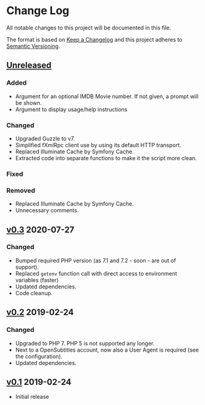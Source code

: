 # Change Log

All notable changes to this project will be documented in this file.

The format is based on [Keep a Changelog](http://keepachangelog.com/) and this project adheres
to [Semantic Versioning](http://semver.org).

## [Unreleased]

### Added

- Argument for an optional IMDB Movie number. If not given, a prompt will be shown.
- Argument to display usage/help instructions

### Changed

- Upgraded Guzzle to v7.
- Simplified fXmlRpc client use by using its default HTTP transport.
- Replaced Illuminate Cache by Symfony Cache.
- Extracted code into separate functions to make it the script more clean.

### Fixed

### Removed

- Replaced Illuminate Cache by Symfony Cache.
- Unnecessary comments.

## [v0.3] 2020-07-27

### Changed

- Bumped required PHP version (as 7.1 and 7.2 - soon - are out of support).
- Replaced `getenv` function call with direct access to environment variables (faster)
- Updated dependencies.
- Code cleanup.

## [v0.2] 2019-02-24

### Changed

- Upgraded to PHP 7. PHP 5 is not supported any longer.
- Next to a OpenSubtitles account, now also a User Agent is required (see the configuration).
- Updated dependencies.

## [v0.1] 2019-02-24

- Initial release

[Unreleased]: https://github.com/stelgenhof/opensubtitles/compare/0.3...HEAD

[v0.3]: https://github.com/stelgenhof/opensubtitles/compare/0.2...0.3

[v0.2]: https://github.com/stelgenhof/opensubtitles/compare/0.1...0.2

[v0.1]: https://github.com/stelgenhof/opensubtitles/releases/tag/0.1
